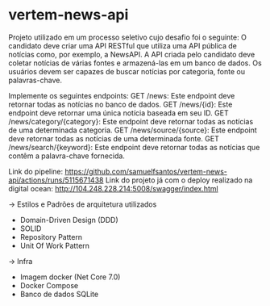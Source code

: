 # vertem-news-api

Projeto utilizado em um processo seletivo cujo desafio foi o seguinte:
O candidato deve criar uma API RESTful que utiliza uma API pública de notícias como, por exemplo, a NewsAPI. A API criada pelo candidato deve coletar notícias de várias fontes e armazená-las em um banco de dados. Os usuários devem ser capazes de buscar notícias por categoria, fonte ou palavras-chave.

Implemente os seguintes endpoints:
GET /news: Este endpoint deve retornar todas as notícias no banco de dados.
GET /news/{id}: Este endpoint deve retornar uma única notícia baseada em seu ID.
GET /news/category/{category}: Este endpoint deve retornar todas as notícias de uma determinada categoria.
GET /news/source/{source}: Este endpoint deve retornar todas as notícias de uma determinada fonte.
GET /news/search/{keyword}: Este endpoint deve retornar todas as notícias que contêm a palavra-chave fornecida.

Link do pipeline: https://github.com/samuelfsantos/vertem-news-api/actions/runs/5115671438
Link do projeto já com o deploy realizado na digital ocean: http://104.248.228.214:5008/swagger/index.html

-> Estilos e Padrões de arquitetura utilizados
* Domain-Driven Design (DDD)
* SOLID
* Repository Pattern
* Unit Of Work Pattern

-> Infra
* Imagem docker (Net Core 7.0)
* Docker Compose
* Banco de dados SQLite
  


